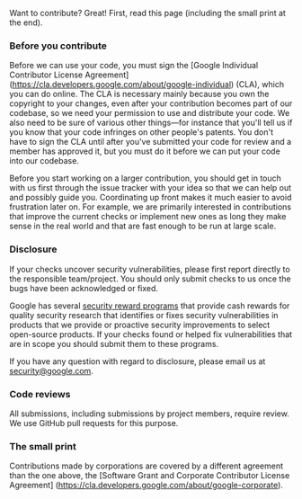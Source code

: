 Want to contribute? Great! First, read this page (including the small print at
the end).

### Before you contribute
Before we can use your code, you must sign the
[Google Individual Contributor License Agreement]
(https://cla.developers.google.com/about/google-individual)
(CLA), which you can do online. The CLA is necessary mainly because you own the
copyright to your changes, even after your contribution becomes part of our
codebase, so we need your permission to use and distribute your code. We also
need to be sure of various other things—for instance that you'll tell us if you
know that your code infringes on other people's patents. You don't have to sign
the CLA until after you've submitted your code for review and a member has
approved it, but you must do it before we can put your code into our codebase.

Before you start working on a larger contribution, you should get in touch with
us first through the issue tracker with your idea so that we can help out and
possibly guide you. Coordinating up front makes it much easier to avoid
frustration later on. For example, we are primarily interested in contributions
that improve the current checks or implement new ones as long they make sense
in the real world and that are fast enough to be run at large scale.

### Disclosure
If your checks uncover security vulnerabilities, please first report directly to
the responsible team/project. You should only submit checks to us once the
bugs have been acknowledged or fixed.

Google has several
[security reward programs](https://www.google.com/about/appsecurity/programs-home/)
that provide cash rewards for quality security research that identifies or fixes
security vulnerabilities in products that we provide or proactive security
improvements to select open-source products. If your checks found or helped fix
vulnerabilities that are in scope you should submit them to these programs.

If you have any question with regard to disclosure, please email us at
security@google.com.

### Code reviews
All submissions, including submissions by project members, require review. We
use GitHub pull requests for this purpose.

### The small print
Contributions made by corporations are covered by a different agreement than
the one above, the
[Software Grant and Corporate Contributor License Agreement]
(https://cla.developers.google.com/about/google-corporate).
